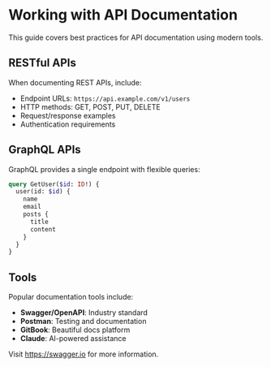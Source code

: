 # Working with API Documentation

This guide covers best practices for API documentation using modern tools.

## RESTful APIs

When documenting REST APIs, include:

- Endpoint URLs: `https://api.example.com/v1/users`
- HTTP methods: GET, POST, PUT, DELETE
- Request/response examples
- Authentication requirements

## GraphQL APIs

GraphQL provides a single endpoint with flexible queries:

```graphql
query GetUser($id: ID!) {
  user(id: $id) {
    name
    email
    posts {
      title
      content
    }
  }
}
```

## Tools

Popular documentation tools include:

- **Swagger/OpenAPI**: Industry standard
- **Postman**: Testing and documentation
- **GitBook**: Beautiful docs platform
- **Claude**: AI-powered assistance

Visit https://swagger.io for more information.
